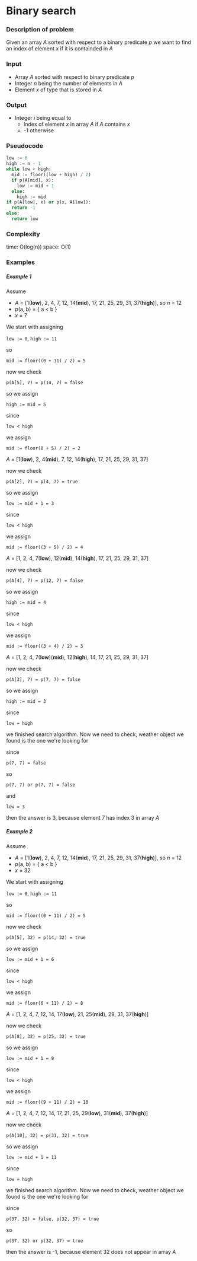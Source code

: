 # Binary search

### Description of problem

Given an array _A_ sorted with respect to a binary predicate _p_ we want to find an index of element _x_ if it is containded in _A_

### Input

- Array _A_ sorted with respect to binary predicate _p_
- Integer _n_ being the number of elements in _A_
- Element _x_ of type that is stored in _A_

### Output

- Integer _i_ being equal to
  - index of element _x_ in array _A_ if _A_ contains _x_
  - -1 otherwise

### Pseudocode

```python
low := 0
high := n - 1
while low < high:
  mid := floor((low + high) / 2)
  if p(A[mid], x):
    low := mid + 1
  else:
    high := mid
if p(A[low], x) or p(x, A[low]):
  return -1
else:
  return low
```

### Complexity
time: O(log(n))
space: O(1)

### Examples

##### Example 1

Assume
- _A_ = [1(**low**), 2, 4, 7, 12, 14(**mid**), 17, 21, 25, 29, 31, 37(**high**)], so _n_ = 12
- _p_(a, b) = { a < b }
- _x_ = 7

We start with assigning

`low := 0`, `high := 11`

so

`mid := floor((0 + 11) / 2) = 5`

now we check

`p(A[5], 7) = p(14, 7) = false`

so we assign

`high := mid = 5`

since

`low < high`

we assign

`mid := floor(0 + 5) / 2) = 2`

_A_ = [1(**low**), 2, 4(**mid**), 7, 12, 14(**high**), 17, 21, 25, 29, 31, 37]

now we check

`p(A[2], 7) = p(4, 7) = true`

so we assign

`low := mid + 1 = 3`

since

`low < high`

we assign

`mid := floor((3 + 5) / 2) = 4`

_A_ = [1, 2, 4, 7(**low**), 12(**mid**), 14(**high**), 17, 21, 25, 29, 31, 37]

now we check

`p(A[4], 7) = p(12, 7) = false`

so we assign

`high := mid = 4`

since 

`low < high`

we assign

`mid := floor((3 + 4) / 2) = 3`

_A_ = [1, 2, 4, 7(**low**)(**mid**), 12(**high**), 14, 17, 21, 25, 29, 31, 37]

now we check

`p(A[3], 7) = p(7, 7) = false`

so we assign

`high := mid = 3`

since 

`low = high`

we finished search algorithm. Now we need to check, weather object we found is the one we're looking for

since

`p(7, 7) = false`

so

`p(7, 7) or p(7, 7) = false`

and

`low = 3`

then the answer is 3, because element 7 has index 3 in array _A_

##### Example 2

Assume
- _A_ = [1(**low**), 2, 4, 7, 12, 14(**mid**), 17, 21, 25, 29, 31, 37(**high**)], so _n_ = 12
- _p_(a, b) = { a < b }
- _x_ = 32

We start with assigning

`low := 0`, `high := 11`

so

`mid := floor((0 + 11) / 2) = 5`

now we check

`p(A[5], 32) = p(14, 32) = true`

so we assign

`low := mid + 1 = 6`

since

`low < high`

we assign

`mid := floor(6 + 11) / 2) = 8`

_A_ = [1, 2, 4, 7, 12, 14, 17(**low**), 21, 25(**mid**), 29, 31, 37(**high**)]

now we check

`p(A[8], 32) = p(25, 32) = true`

so we assign

`low := mid + 1 = 9`

since

`low < high`

we assign

`mid := floor((9 + 11) / 2) = 10`

_A_ = [1, 2, 4, 7, 12, 14, 17, 21, 25, 29(**low**), 31(**mid**), 37(**high**)]

now we check

`p(A[10], 32) = p(31, 32) = true`

so we assign

`low := mid + 1 = 11`

since 

`low = high`

we finished search algorithm. Now we need to check, weather object we found is the one we're looking for

since

`p(37, 32) = false, p(32, 37) = true`

so

`p(37, 32) or p(32, 37) = true`

then the answer is -1, because element 32 does not appear in array _A_
